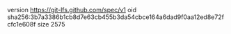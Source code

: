 version https://git-lfs.github.com/spec/v1
oid sha256:3b7a3386b1cb8d7e63cb455b3da54cbce164a6dad9f0aa12ed8e72fcfc1e608f
size 2575
